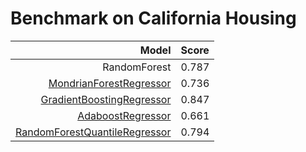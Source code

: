 # Benchmark on California Housing

| Model | Score |
| -----:|:----- |
| RandomForest | 0.787 |
| [MondrianForestRegressor](scikit-garden-MondrianTreeRegressor/) | 0.736 |
| [GradientBoostingRegressor](https://scikit-learn.org/stable/auto_examples/ensemble/plot_gradient_boosting_quantile.html) |0.847 |
| [AdaboostRegressor](https://scikit-learn.org/stable/modules/generated/sklearn.ensemble.AdaBoostRegressor.html) |0.661 |
| [RandomForestQuantileRegressor](scikit-garden-RandomForestQuantileRegressor/) | 0.794 |

